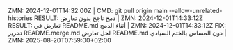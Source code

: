 ZMN: 2024-12-01T14:32:00Z | CMD: git pull origin main --allow-unrelated-histories
RESULT: دمج ناجح بدون تعارض | ZMN: 2024-12-01T14:33:12Z
RESULT: تعارض في README.md أثناء الدمج | ZMN: 2024-12-01T14:33:12Z
FIX: تحرير README.merge.md لحل تعارض README.md دون المساس بالختم السيادي | ZMN: 2025-08-20T07:59:00+02:00
